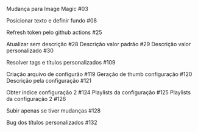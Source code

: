 

Mudança para Image Magic #03




Posicionar texto e definir fundo #08
















Refresh token pelo github actions #25


Atualizar sem descrição #28
Descrição valor padrão #29
Descrição valor personalizado #30














































































Resolver tags e títulos personalizados #109









Criação arquivo de configurão #119
Geração de thumb configuração #120
Descrição pela configuração #121


Obter índice configuração 2 #124
Playlists da configuração #125
Playlists da configuração 2 #126

Subir apenas se tiver mudanças #128



Bug dos títulos personalizados #132
